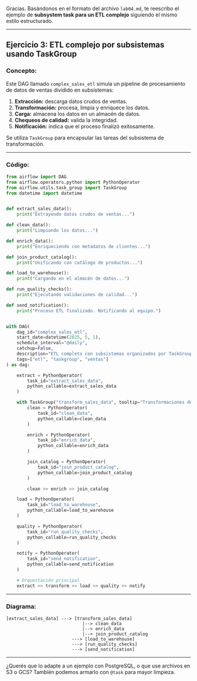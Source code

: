 Gracias. Basándonos en el formato del archivo `lab04.md`, te reescribo el ejemplo de **subsystem task para un ETL complejo** siguiendo el mismo estilo estructurado.

---

## **Ejercicio 3: ETL complejo por subsistemas usando TaskGroup**

### Concepto:

Este DAG llamado `complex_sales_etl` simula un pipeline de procesamiento de datos de ventas dividido en subsistemas:

1. **Extracción:** descarga datos crudos de ventas.
2. **Transformación:** procesa, limpia y enriquece los datos.
3. **Carga:** almacena los datos en un almacén de datos.
4. **Chequeos de calidad:** valida la integridad.
5. **Notificación:** indica que el proceso finalizó exitosamente.

Se utiliza `TaskGroup` para encapsular las tareas del subsistema de transformación.

---

### Código:

```python
from airflow import DAG
from airflow.operators.python import PythonOperator
from airflow.utils.task_group import TaskGroup
from datetime import datetime


def extract_sales_data():
    print("Extrayendo datos crudos de ventas...")

def clean_data():
    print("Limpiando los datos...")

def enrich_data():
    print("Enriqueciendo con metadatos de clientes...")

def join_product_catalog():
    print("Unificando con catálogo de productos...")

def load_to_warehouse():
    print("Cargando en el almacén de datos...")

def run_quality_checks():
    print("Ejecutando validaciones de calidad...")

def send_notification():
    print("Proceso ETL finalizado. Notificando al equipo.")


with DAG(
    dag_id="complex_sales_etl",
    start_date=datetime(2025, 5, 1),
    schedule_interval="@daily",
    catchup=False,
    description="ETL completo con subsistemas organizados por TaskGroup",
    tags=["etl", "taskgroup", "ventas"]
) as dag:

    extract = PythonOperator(
        task_id="extract_sales_data",
        python_callable=extract_sales_data
    )

    with TaskGroup("transform_sales_data", tooltip="Transformaciones de ventas") as transform:
        clean = PythonOperator(
            task_id="clean_data",
            python_callable=clean_data
        )

        enrich = PythonOperator(
            task_id="enrich_data",
            python_callable=enrich_data
        )

        join_catalog = PythonOperator(
            task_id="join_product_catalog",
            python_callable=join_product_catalog
        )

        clean >> enrich >> join_catalog

    load = PythonOperator(
        task_id="load_to_warehouse",
        python_callable=load_to_warehouse
    )

    quality = PythonOperator(
        task_id="run_quality_checks",
        python_callable=run_quality_checks
    )

    notify = PythonOperator(
        task_id="send_notification",
        python_callable=send_notification
    )

    # Orquestación principal
    extract >> transform >> load >> quality >> notify
```

---

### Diagrama:

```
[extract_sales_data] ---> [transform_sales_data]
                             |--> clean_data
                             |--> enrich_data
                             |--> join_product_catalog
                         ---> [load_to_warehouse]
                         ---> [run_quality_checks]
                         ---> [send_notification]
```

---

¿Querés que lo adapte a un ejemplo con PostgreSQL, o que use archivos en S3 o GCS? También podemos armarlo con `@task` para mayor limpieza.
